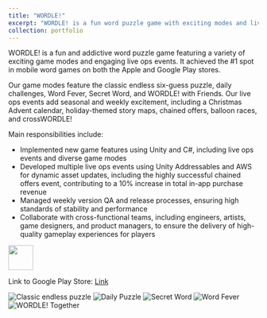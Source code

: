 ```yaml
---
title: "WORDLE!"
excerpt: "WORDLE! is a fun word puzzle game with exciting modes and live events, reaching #1 on Apple and Google Play stores. <br/><img src='/images/W_Icon.png' height='300' width='300'>"
collection: portfolio
---
```


WORDLE! is a fun and addictive word puzzle game featuring a variety of exciting game modes and engaging live ops events. 
It achieved the #1 spot in mobile word games on both the Apple and Google Play stores.

Our game modes feature the classic endless six-guess puzzle, daily challenges, Word Fever, Secret Word, and WORDLE! with
Friends. Our live ops events add seasonal and weekly excitement, including a Christmas Advent calendar, holiday-themed story maps, chained offers, balloon races, and crossWORDLE!

Main responsibilities include:

- Implemented new game features using Unity and C#, including live ops events and diverse game modes
- Developed multiple live ops events using Unity Addressables and AWS for dynamic asset updates, including the highly successful chained offers event, contributing to a 10% increase in total in-app purchase revenue
- Managed weekly version QA and release processes, ensuring high standards of stability and performance
- Collaborate with cross-functional teams, including engineers, artists, game designers, and product managers, to ensure the delivery of high-quality gameplay experiences for players

[<img src='/images/AppStore.png' width='50'>](https://apps.apple.com/us/app/wordle/id1095569891)

Link to Google Play Store: [Link](https://play.google.com/store/apps/details?id=com.vottzapps.wordle)

![Classic endless puzzle](/images/W_Classic.jpg)
![Daily Puzzle](/images/W_Calendar.jpg)
![Secret Word](/images/W_SW.jpg)
![Word Fever](/images/W_WF.jpg)
![WORDLE! Together](/images/W_WF_Menu.jpg)
